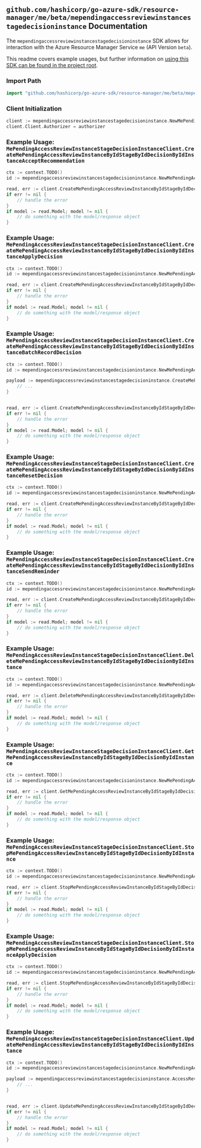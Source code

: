 
## `github.com/hashicorp/go-azure-sdk/resource-manager/me/beta/mependingaccessreviewinstancestagedecisioninstance` Documentation

The `mependingaccessreviewinstancestagedecisioninstance` SDK allows for interaction with the Azure Resource Manager Service `me` (API Version `beta`).

This readme covers example usages, but further information on [using this SDK can be found in the project root](https://github.com/hashicorp/go-azure-sdk/tree/main/docs).

### Import Path

```go
import "github.com/hashicorp/go-azure-sdk/resource-manager/me/beta/mependingaccessreviewinstancestagedecisioninstance"
```


### Client Initialization

```go
client := mependingaccessreviewinstancestagedecisioninstance.NewMePendingAccessReviewInstanceStageDecisionInstanceClientWithBaseURI("https://management.azure.com")
client.Client.Authorizer = authorizer
```


### Example Usage: `MePendingAccessReviewInstanceStageDecisionInstanceClient.CreateMePendingAccessReviewInstanceByIdStageByIdDecisionByIdInstanceAcceptRecommendation`

```go
ctx := context.TODO()
id := mependingaccessreviewinstancestagedecisioninstance.NewMePendingAccessReviewInstanceStageDecisionID("accessReviewInstanceIdValue", "accessReviewStageIdValue", "accessReviewInstanceDecisionItemIdValue")

read, err := client.CreateMePendingAccessReviewInstanceByIdStageByIdDecisionByIdInstanceAcceptRecommendation(ctx, id)
if err != nil {
	// handle the error
}
if model := read.Model; model != nil {
	// do something with the model/response object
}
```


### Example Usage: `MePendingAccessReviewInstanceStageDecisionInstanceClient.CreateMePendingAccessReviewInstanceByIdStageByIdDecisionByIdInstanceApplyDecision`

```go
ctx := context.TODO()
id := mependingaccessreviewinstancestagedecisioninstance.NewMePendingAccessReviewInstanceStageDecisionID("accessReviewInstanceIdValue", "accessReviewStageIdValue", "accessReviewInstanceDecisionItemIdValue")

read, err := client.CreateMePendingAccessReviewInstanceByIdStageByIdDecisionByIdInstanceApplyDecision(ctx, id)
if err != nil {
	// handle the error
}
if model := read.Model; model != nil {
	// do something with the model/response object
}
```


### Example Usage: `MePendingAccessReviewInstanceStageDecisionInstanceClient.CreateMePendingAccessReviewInstanceByIdStageByIdDecisionByIdInstanceBatchRecordDecision`

```go
ctx := context.TODO()
id := mependingaccessreviewinstancestagedecisioninstance.NewMePendingAccessReviewInstanceStageDecisionID("accessReviewInstanceIdValue", "accessReviewStageIdValue", "accessReviewInstanceDecisionItemIdValue")

payload := mependingaccessreviewinstancestagedecisioninstance.CreateMePendingAccessReviewInstanceByIdStageByIdDecisionByIdInstanceBatchRecordDecisionRequest{
	// ...
}


read, err := client.CreateMePendingAccessReviewInstanceByIdStageByIdDecisionByIdInstanceBatchRecordDecision(ctx, id, payload)
if err != nil {
	// handle the error
}
if model := read.Model; model != nil {
	// do something with the model/response object
}
```


### Example Usage: `MePendingAccessReviewInstanceStageDecisionInstanceClient.CreateMePendingAccessReviewInstanceByIdStageByIdDecisionByIdInstanceResetDecision`

```go
ctx := context.TODO()
id := mependingaccessreviewinstancestagedecisioninstance.NewMePendingAccessReviewInstanceStageDecisionID("accessReviewInstanceIdValue", "accessReviewStageIdValue", "accessReviewInstanceDecisionItemIdValue")

read, err := client.CreateMePendingAccessReviewInstanceByIdStageByIdDecisionByIdInstanceResetDecision(ctx, id)
if err != nil {
	// handle the error
}
if model := read.Model; model != nil {
	// do something with the model/response object
}
```


### Example Usage: `MePendingAccessReviewInstanceStageDecisionInstanceClient.CreateMePendingAccessReviewInstanceByIdStageByIdDecisionByIdInstanceSendReminder`

```go
ctx := context.TODO()
id := mependingaccessreviewinstancestagedecisioninstance.NewMePendingAccessReviewInstanceStageDecisionID("accessReviewInstanceIdValue", "accessReviewStageIdValue", "accessReviewInstanceDecisionItemIdValue")

read, err := client.CreateMePendingAccessReviewInstanceByIdStageByIdDecisionByIdInstanceSendReminder(ctx, id)
if err != nil {
	// handle the error
}
if model := read.Model; model != nil {
	// do something with the model/response object
}
```


### Example Usage: `MePendingAccessReviewInstanceStageDecisionInstanceClient.DeleteMePendingAccessReviewInstanceByIdStageByIdDecisionByIdInstance`

```go
ctx := context.TODO()
id := mependingaccessreviewinstancestagedecisioninstance.NewMePendingAccessReviewInstanceStageDecisionID("accessReviewInstanceIdValue", "accessReviewStageIdValue", "accessReviewInstanceDecisionItemIdValue")

read, err := client.DeleteMePendingAccessReviewInstanceByIdStageByIdDecisionByIdInstance(ctx, id)
if err != nil {
	// handle the error
}
if model := read.Model; model != nil {
	// do something with the model/response object
}
```


### Example Usage: `MePendingAccessReviewInstanceStageDecisionInstanceClient.GetMePendingAccessReviewInstanceByIdStageByIdDecisionByIdInstance`

```go
ctx := context.TODO()
id := mependingaccessreviewinstancestagedecisioninstance.NewMePendingAccessReviewInstanceStageDecisionID("accessReviewInstanceIdValue", "accessReviewStageIdValue", "accessReviewInstanceDecisionItemIdValue")

read, err := client.GetMePendingAccessReviewInstanceByIdStageByIdDecisionByIdInstance(ctx, id)
if err != nil {
	// handle the error
}
if model := read.Model; model != nil {
	// do something with the model/response object
}
```


### Example Usage: `MePendingAccessReviewInstanceStageDecisionInstanceClient.StopMePendingAccessReviewInstanceByIdStageByIdDecisionByIdInstance`

```go
ctx := context.TODO()
id := mependingaccessreviewinstancestagedecisioninstance.NewMePendingAccessReviewInstanceStageDecisionID("accessReviewInstanceIdValue", "accessReviewStageIdValue", "accessReviewInstanceDecisionItemIdValue")

read, err := client.StopMePendingAccessReviewInstanceByIdStageByIdDecisionByIdInstance(ctx, id)
if err != nil {
	// handle the error
}
if model := read.Model; model != nil {
	// do something with the model/response object
}
```


### Example Usage: `MePendingAccessReviewInstanceStageDecisionInstanceClient.StopMePendingAccessReviewInstanceByIdStageByIdDecisionByIdInstanceApplyDecision`

```go
ctx := context.TODO()
id := mependingaccessreviewinstancestagedecisioninstance.NewMePendingAccessReviewInstanceStageDecisionID("accessReviewInstanceIdValue", "accessReviewStageIdValue", "accessReviewInstanceDecisionItemIdValue")

read, err := client.StopMePendingAccessReviewInstanceByIdStageByIdDecisionByIdInstanceApplyDecision(ctx, id)
if err != nil {
	// handle the error
}
if model := read.Model; model != nil {
	// do something with the model/response object
}
```


### Example Usage: `MePendingAccessReviewInstanceStageDecisionInstanceClient.UpdateMePendingAccessReviewInstanceByIdStageByIdDecisionByIdInstance`

```go
ctx := context.TODO()
id := mependingaccessreviewinstancestagedecisioninstance.NewMePendingAccessReviewInstanceStageDecisionID("accessReviewInstanceIdValue", "accessReviewStageIdValue", "accessReviewInstanceDecisionItemIdValue")

payload := mependingaccessreviewinstancestagedecisioninstance.AccessReviewInstance{
	// ...
}


read, err := client.UpdateMePendingAccessReviewInstanceByIdStageByIdDecisionByIdInstance(ctx, id, payload)
if err != nil {
	// handle the error
}
if model := read.Model; model != nil {
	// do something with the model/response object
}
```
